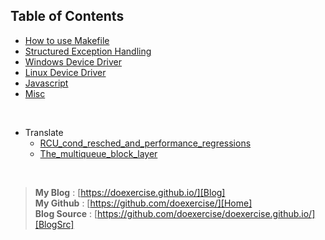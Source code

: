 ## Table of Contents
* [How to use Makefile](post/Makefile.md)
* [Structured Exception Handling](post/StructuredExceptionHandling.md)
* [Windows Device Driver](post/WindowsDriver.md)
* [Linux Device Driver](post/LinuxDriver.md)
* [Javascript](post/Javascript.md)
* [Misc](post/misc.md)

<br />

* Translate
  - [RCU_cond_resched_and_performance_regressions](translate/RCU_cond_resched_and_performance_regressions.md)
  - [The_multiqueue_block_layer](translate/The_multiqueue_block_layer.md)

<br />

> **My Blog** : [https://doexercise.github.io/][Blog]  
> **My Github** : [https://github.com/doexercise/][Home]  
> **Blog Source** : [https://github.com/doexercise/doexercise.github.io/][BlogSrc]


[Home]:https://github.com/doexercise/  
[Blog]:https://doexercise.github.io/
[BlogSrc]:https://github.com/doexercise/doexercise.github.io/  